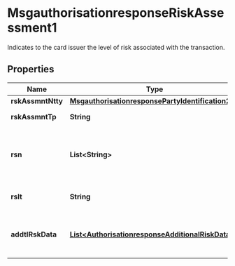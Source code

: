 

# MsgauthorisationresponseRiskAssessment1

Indicates to the card issuer the level of risk associated with the transaction.
## Properties

Name | Type | Description | Notes
------------ | ------------- | ------------- | -------------
**rskAssmntNtty** | [**MsgauthorisationresponsePartyIdentification200**](MsgauthorisationresponsePartyIdentification200.md) |  |  [optional]
**rskAssmntTp** | **String** | Type of risk assessment. |  [optional]
**rsn** | **List&lt;String&gt;** | Reason for indicating a certain level of risk for the transaction. |  [optional]
**rslt** | **String** | Risk assessment result. |  [optional]
**addtlRskData** | [**List&lt;AuthorisationresponseAdditionalRiskData1&gt;**](AuthorisationresponseAdditionalRiskData1.md) | Additional risk data associated with the transaction. |  [optional]



